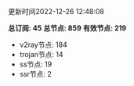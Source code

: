 更新时间2022-12-26 12:48:08

**总订阅: 45**
**总节点: 859**
**有效节点: 219**
- v2ray节点: 184
- trojan节点: 14
- ss节点: 19
- ssr节点: 2
